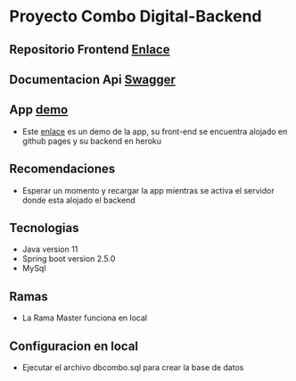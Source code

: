# Proyecto Combo Digital-Backend

## Repositorio Frontend [Enlace](https://github.com/giorman/combodigital-frontend)

## Documentacion Api [Swagger](https://api-demo-combo.herokuapp.com/swagger-ui/index.html#)

## App [demo](https://giorman.github.io/combodigital-frontend/)

-  Este [enlace](https://giorman.github.io/combodigital-frontend/) es un demo de la app, su front-end se encuentra alojado en github pages y su backend en heroku

## Recomendaciones

- Esperar un momento y recargar la app mientras se activa el servidor donde esta alojado el backend

## Tecnologias

* Java version 11
* Spring boot version 2.5.0
* MySql

## Ramas

* La Rama Master funciona en local

## Configuracion en local 

* Ejecutar el archivo dbcombo.sql para crear la base de datos


